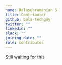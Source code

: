 ```yaml
---
name: Balasubramanian S
title: Contributor
github: bala-techguy
twitter: ""
linkedin: ""
slack: ""
joining_date: ""
role: contributor
---
```


Still waiting for this

